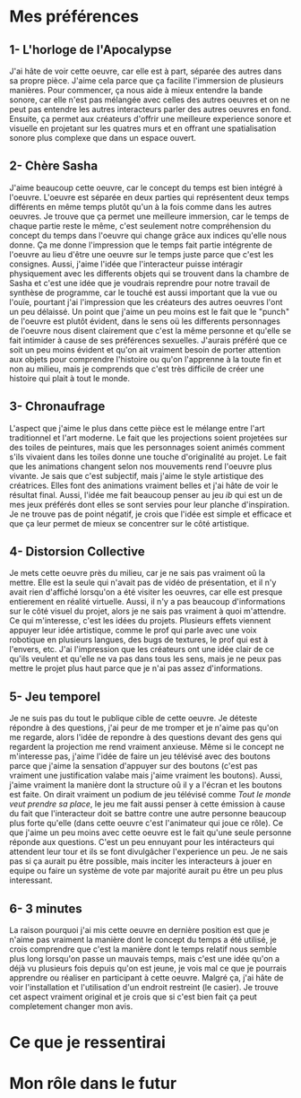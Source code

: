 
# Mes préférences

## 1- L'horloge de l'Apocalypse
J'ai hâte de voir cette oeuvre, car elle est à part, séparée des autres dans sa propre pièce. J'aime cela parce que ça facilite l'immersion de plusieurs manières. Pour commencer, ça nous aide à mieux entendre la bande sonore, car elle n'est pas mélangée avec celles des autres oeuvres et on ne peut pas entendre les autres interacteurs parler des autres oeuvres en fond. Ensuite, ça permet aux créateurs d'offrir une meilleure experience sonore et visuelle en projetant sur les quatres murs et en offrant une spatialisation sonore plus complexe que dans un espace ouvert.

## 2- Chère Sasha
J'aime beaucoup cette oeuvre, car le concept du temps est bien intégré à l'oeuvre. L'oeuvre est séparée en deux parties qui représentent deux temps différents en même temps plutôt qu'un à la fois comme dans les autres oeuvres. Je trouve que ça permet une meilleure immersion, car le temps de chaque partie reste le même, c'est seulement notre compréhension du  concept du temps dans l'oeuvre qui change grâce aux indices qu'elle nous donne. Ça me donne l'impression que le temps fait partie intégrente de l'oeuvre au lieu d'être une oeuvre sur le temps juste parce que c'est les consignes. Aussi, j'aime l'idée que l'interacteur puisse intéragir physiquement avec les differents objets qui se trouvent dans la chambre de Sasha et c'est une idée que je voudrais reprendre pour notre travail de synthèse de programme, car le touché est aussi important que la vue ou l'ouïe, pourtant j'ai l'impression que les créateurs des autres oeuvres l'ont un peu délaissé. Un point que j'aime un peu moins est le fait que le "punch" de l'oeuvre est plutôt évident, dans le sens oü les differents personnages de l'oeuvre nous disent clairement que c'est la même personne et qu'elle se fait intimider à cause de ses préférences sexuelles. J'aurais préféré que ce soit un peu moins évident et qu'on ait vraiment besoin de porter attention aux objets pour comprendre l'histoire ou qu'on l'apprenne à la toute fin et non au milieu, mais je comprends que c'est très difficile de créer une histoire qui plait à tout le monde.
## 3- Chronaufrage
L'aspect que j'aime le plus dans cette pièce est le mélange entre l'art traditionnel et l'art moderne. Le fait que les projections soient projetées sur des toiles de peintures, mais que les personnages soient animés comment s'ils vivaient dans les toiles donne une touche d'originalité au projet. Le fait que les animations changent selon nos mouvements rend l'oeuvre plus vivante. Je sais que c'est subjectif, mais j'aime le style artistique des créatrices. Elles font des animations vraiment belles et j'ai hâte de voir le résultat final. Aussi, l'idée me fait beaucoup penser au jeu *ib* qui est un de mes jeux préférés dont elles se sont servies pour leur planche d'inspiration. Je ne trouve pas de point négatif, je crois que l'idée est simple et efficace et que ça leur permet de mieux se concentrer sur le côté artistique.
## 4- Distorsion Collective
Je mets cette oeuvre près du milieu, car je ne sais pas vraiment oû la mettre. Elle est la seule qui n'avait pas de vidéo de présentation, et il n'y avait rien d'affiché lorsqu'on a été visiter les oeuvres, car elle est presque entierement en réalité virtuelle. Aussi, il n'y a pas beaucoup d'informations sur le côté visuel du projet, alors je ne sais pas vraiment à quoi m'attendre. Ce qui m'interesse, c'est les idées du projets. Plusieurs effets viennent appuyer leur idée artistique, comme le prof qui parle avec une voix robotique en plusieurs langues, des bugs de textures, le prof qui est à l'envers, etc. J'ai l'impression que les créateurs ont une idée clair de ce qu'ils veulent et qu'elle ne va pas dans tous les sens, mais je ne peux pas mettre le projet plus haut parce que je n'ai pas assez d'informations.
## 5- Jeu temporel 
Je ne suis pas du tout le publique cible de cette oeuvre. Je déteste répondre à des questions, j'ai peur de me tromper et je n'aime pas qu'on me regarde, alors l'idée de repondre à des questions devant des gens qui regardent la projection me rend vraiment anxieuse. Même si le concept ne m'interesse pas, j'aime l'idée de faire un jeu télévisé avec des boutons parce que j'aime la sensation d'appuyer sur des boutons (c'est pas vraiment une justification valabe mais j'aime vraiment les boutons). Aussi, j'aime vraiment la manière dont la structure oû il y a l'écran et les boutons est faite. On dirait vraiment un podium de jeu télévisé comme *Tout le monde veut prendre sa place*, le jeu me fait aussi penser à cette émission à cause du fait que l'interacteur doit se battre contre une autre personne beaucoup plus forte qu'elle (dans cette oeuvre c'est l'animateur qui joue ce rôle). Ce que j'aime un peu moins avec cette oeuvre est le fait qu'une seule personne réponde aux questions. C'est un peu ennuyant pour les intéracteurs qui attendent leur tour et ils se font divulgâcher l'experience un peu. Je ne sais pas si ça aurait pu être possible, mais inciter les interacteurs à jouer en equipe ou faire un système de vote par majorité aurait pu être un peu plus interessant.
## 6- 3 minutes
La raison pourquoi j'ai mis cette oeuvre en dernière position est que je n'aime pas vraiment la manière dont le concept du temps a été utilisé, je crois comprendre que c'est la manière dont le temps relatif nous semble plus long lorsqu'on passe un mauvais temps, mais c'est une idée qu'on a déjà vu plusieurs fois depuis qu'on est jeune, je vois mal ce que je pourrais apprendre ou réaliser en participant à cette oeuvre. Malgré ça, j'ai hâte de voir l'installation et l'utilisation d'un endroit restreint (le casier). Je trouve cet aspect vraiment original et je crois que si c'est bien fait ça peut completement changer mon avis.
# Ce que je ressentirai

# Mon rôle dans le futur
